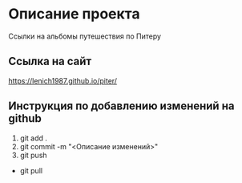 # Описание проекта

Ссылки на альбомы путешествия по Питеру

## Ссылка на сайт

https://lenich1987.github.io/piter/

## Инструкция по добавлению изменений на github

1. git add .
2. git commit -m "<Описание изменений>"
3. git push

- git pull
